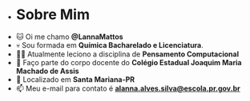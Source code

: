 - # Sobre Mim 
- 🐱 Oi me chamo **@LannaMattos** 
- 💀 Sou formada em **Química Bacharelado e Licenciatura**. 
- 👩‍💻 Atualmente leciono a disciplina de **Pensamento Computacional**
- 🏫 Faço parte do corpo docente do **Colégio Estadual Joaquim Maria Machado de Assis**
- 📍 Localizado em **Santa Mariana-PR**
- 📫 Meu e-mail para contato é **alanna.alves.silva@escola.pr.gov.br**
<!---
LannaMattos/LannaMattos is a ✨ special ✨ repository because its `README.md` (this file) appears on your GitHub profile.
You can click the Preview link to take a look at your changes.
--->
